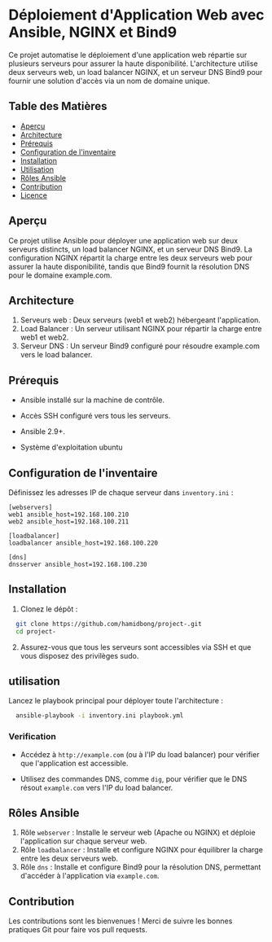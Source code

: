# Déploiement d'Application Web avec Ansible, NGINX et Bind9
Ce projet automatise le déploiement d'une application web répartie sur plusieurs serveurs pour assurer la haute disponibilité. L'architecture utilise deux serveurs web, un load balancer NGINX, et un serveur DNS Bind9 pour fournir une solution d'accès via un nom de domaine unique.
## Table des Matières
- [Aperçu](#aperçu)
- [Architecture](#architecture)
- [Prérequis](#prérequis)
- [Configuration de l'inventaire](#configuration-de-l'inventaire)
- [Installation](#installation)
- [Utilisation](#utilisation)
- [Rôles Ansible](#rôles-Ansible)
- [Contribution](#contribution)
- [Licence](#licence)
## Aperçu
Ce projet utilise Ansible pour déployer une application web sur deux serveurs distincts, un load balancer NGINX, et un serveur DNS Bind9. La configuration NGINX répartit la charge entre les deux serveurs web pour assurer la haute disponibilité, tandis que Bind9 fournit la résolution DNS pour le domaine example.com.
## Architecture
1. Serveurs web : Deux serveurs (web1 et web2) hébergeant l'application.
2. Load Balancer : Un serveur utilisant NGINX pour répartir la charge entre web1 et web2.
3. Serveur DNS : Un serveur Bind9 configuré pour résoudre example.com vers le load balancer.
## Prérequis
- Ansible installé sur la machine de contrôle.
* Accès SSH configuré vers tous les serveurs.
+ Ansible 2.9+.
- Système d'exploitation ubuntu
## Configuration de l'inventaire
Définissez les adresses IP de chaque serveur dans `inventory.ini` :
```
[webservers]
web1 ansible_host=192.168.100.210
web2 ansible_host=192.168.100.211

[loadbalancer]
loadbalancer ansible_host=192.168.100.220

[dns]
dnsserver ansible_host=192.168.100.230

```
## Installation
1. Clonez le dépôt :
```bash
  git clone https://github.com/hamidbong/project-.git
  cd project-
```
2. Assurez-vous que tous les serveurs sont accessibles via SSH et que vous disposez des privilèges sudo.
## utilisation
Lancez le playbook principal pour déployer toute l'architecture :
```bash
  ansible-playbook -i inventory.ini playbook.yml
```
### Verification
* Accédez à `http://example.com` (ou à l'IP du load balancer) pour vérifier que l'application est accessible.
- Utilisez des commandes DNS, comme `dig`, pour vérifier que le DNS résout `example.com` vers l'IP du load balancer.
## Rôles Ansible
1. Rôle `webserver` : Installe le serveur web (Apache ou NGINX) et déploie l'application sur chaque serveur web.
2. Rôle `loadbalancer` : Installe et configure NGINX pour équilibrer la charge entre les deux serveurs web.
3. Rôle `dns` : Installe et configure Bind9 pour la résolution DNS, permettant d'accéder à l'application via `example.com`.
## Contribution
Les contributions sont les bienvenues ! Merci de suivre les bonnes pratiques Git pour faire vos pull requests.



